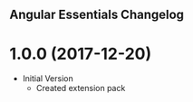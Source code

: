 ## Angular Essentials Changelog


# 1.0.0 (2017-12-20)

* Initial Version
  * Created extension pack

